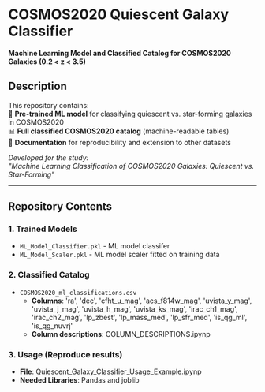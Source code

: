 # COSMOS2020 Quiescent Galaxy Classifier  
**Machine Learning Model and Classified Catalog for COSMOS2020 Galaxies (0.2 < z < 3.5)**  

## Description  
This repository contains:  
🚀 **Pre-trained ML model** for classifying quiescent vs. star-forming galaxies in COSMOS2020  
📊 **Full classified COSMOS2020 catalog** (machine-readable tables)  
📜 **Documentation** for reproducibility and extension to other datasets  

*Developed for the study:*  
*"Machine Learning Classification of COSMOS2020 Galaxies: Quiescent vs. Star-Forming"*  

---

## Repository Contents  

### 1. Trained Models  
- `ML_Model_Classifier.pkl` - ML model classifer  
- `ML_Model_Scaler.pkl`     - ML model scaler fitted on training data

### 2. Classified Catalog  
- `COSMOS2020_ml_classifications.csv`
  - **Columns**: 'ra', 'dec', 'cfht_u_mag', 'acs_f814w_mag', 'uvista_y_mag',
                 'uvista_j_mag', 'uvista_h_mag', 'uvista_ks_mag', 'irac_ch1_mag',
                 'irac_ch2_mag', 'lp_zbest', 'lp_mass_med', 'lp_sfr_med', 'is_qg_ml',
                 'is_qg_nuvrj'
  - **Column descriptions**: COLUMN_DESCRIPTIONS.ipynp

### 3. Usage (Reproduce results)
- **File**: Quiescent_Galaxy_Classifier_Usage_Example.ipynp
- **Needed Libraries**: Pandas and joblib
